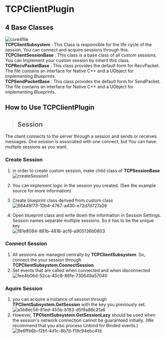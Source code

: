 # TCPClientPlugin


## 4 Base Classes
![core4file](https://user-images.githubusercontent.com/108503849/194360136-bee68665-87c6-49b0-9821-4aef28b97047.png)<br>
**TCPClientSubsystem** : This Class is responsible for the life cycle of the session. You can connect and acquire sessions through this.<br>
**TCPClientSessionBase** : This class is a base class of all custom sessions. You can Implement your custom session by inherit this class.<br>
**TCPRecvPacketBase** : This class provides the default form for RecvPacket. The file contains an interface for Native C++ and a UObject for implementing Blueprints.<br>
**TCPSendPacketBase** : This class provides the default form for SendPacket. The file contains an interface for Native C++ and a UObject for implementing Blueprints.<br>

## How to Use TCPClientPlugin

> ## Session
The client connects to the server through a session and sends or receives messages. One session is associated with one connect, but You can have multiple sessions as you want.

### Create Session
1. in order to create custom session, make child class of **TCPSessionBase**<br>
![createSession1](https://user-images.githubusercontent.com/108503849/194365801-208d3303-12b3-46d2-8f44-a4ebe1d95a79.png)

2. You can implement logic in the session you created. (See the example source for more information)
3. Create blueprint class derived from custom class<br>
![66448f73-10b4-4767-a430-e72d7d727a26](https://user-images.githubusercontent.com/108503849/194366701-33f98915-77a7-4359-9712-0993ed61f364.png)
4. Open blueprint class and write down the information in Session Settings. Session names separate multiple sessions. So it has to be the unique key.<br>
![f81e8084-881b-4818-acf6-a905136b0803](https://user-images.githubusercontent.com/108503849/194366925-6a547bf5-94d7-45ed-b933-282398fb796b.png)

### Connect Session
1. All sessions are managed centrally by **TCPClientSubsystem**. So, connect the your session through **TCPClientSubsystem.ConnectSession**<br>
2. Set events that are called when connected and when disconnected
![fee4b06d-52ca-40c8-86fe-730649a57040](https://user-images.githubusercontent.com/108503849/194368694-f15dc811-b72d-49a4-b353-466ddd7e1855.png)


### Aquire Session
1. you can acquire a instance of session through **TPClientSubsystem.GetSession** with the key you previously set. <br>
![a5b8ec56-81ed-455b-b183-d5f9a86c21a6](https://user-images.githubusercontent.com/108503849/194370847-0436a9b2-8b9e-4783-9187-14647eb6ec25.png)
2. However, **TPClientSubsystem.GetSessionLazy** should be used when the session's network connection cannot be guaranteed initially. (We recommend that you also process Unbind for Binded events.)<br>
![9e6ffb6b-f2bf-4d1c-8b7d-f19c94ebc41d](https://user-images.githubusercontent.com/108503849/194371936-23720b04-599e-4cb6-9949-fb378d7f5f7e.png)
